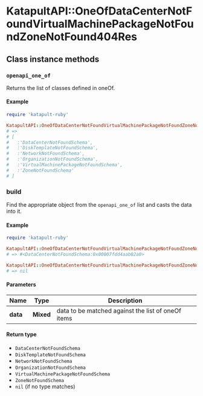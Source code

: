 # KatapultAPI::OneOfDataCenterNotFoundVirtualMachinePackageNotFoundZoneNotFound404Res

## Class instance methods

### `openapi_one_of`

Returns the list of classes defined in oneOf.

#### Example

```ruby
require 'katapult-ruby'

KatapultAPI::OneOfDataCenterNotFoundVirtualMachinePackageNotFoundZoneNotFound404Res.openapi_one_of
# =>
# [
#   :'DataCenterNotFoundSchema',
#   :'DiskTemplateNotFoundSchema',
#   :'NetworkNotFoundSchema',
#   :'OrganizationNotFoundSchema',
#   :'VirtualMachinePackageNotFoundSchema',
#   :'ZoneNotFoundSchema'
# ]
```

### build

Find the appropriate object from the `openapi_one_of` list and casts the data into it.

#### Example

```ruby
require 'katapult-ruby'

KatapultAPI::OneOfDataCenterNotFoundVirtualMachinePackageNotFoundZoneNotFound404Res.build(data)
# => #<DataCenterNotFoundSchema:0x00007fdd4aab02a0>

KatapultAPI::OneOfDataCenterNotFoundVirtualMachinePackageNotFoundZoneNotFound404Res.build(data_that_doesnt_match)
# => nil
```

#### Parameters

| Name | Type | Description |
| ---- | ---- | ----------- |
| **data** | **Mixed** | data to be matched against the list of oneOf items |

#### Return type

- `DataCenterNotFoundSchema`
- `DiskTemplateNotFoundSchema`
- `NetworkNotFoundSchema`
- `OrganizationNotFoundSchema`
- `VirtualMachinePackageNotFoundSchema`
- `ZoneNotFoundSchema`
- `nil` (if no type matches)

